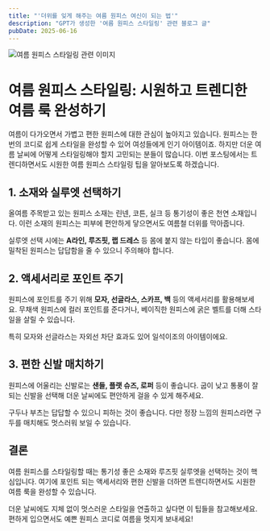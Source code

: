 ```yaml
---
title: "'더위를 잊게 해주는 여름 원피스 여신이 되는 법'"
description: "GPT가 생성한 '여름 원피스 스타일링' 관련 블로그 글"
pubDate: 2025-06-16
---
```

![여름 원피스 스타일링 관련 이미지](https://source.unsplash.com/featured/?%EC%97%AC%EB%A6%84%20%EC%9B%90%ED%94%BC%EC%8A%A4%20%EC%8A%A4%ED%83%80%EC%9D%BC%EB%A7%81)

# 여름 원피스 스타일링: 시원하고 트렌디한 여름 룩 완성하기

여름이 다가오면서 가볍고 편한 원피스에 대한 관심이 높아지고 있습니다. 원피스는 한 번의 코디로 쉽게 스타일을 완성할 수 있어 여성들에게 인기 아이템이죠. 하지만 더운 여름 날씨에 어떻게 스타일링해야 할지 고민되는 분들이 많습니다. 이번 포스팅에서는 트렌디하면서도 시원한 여름 원피스 스타일링 팁을 알아보도록 하겠습니다.

## 1. 소재와 실루엣 선택하기

올여름 주목받고 있는 원피스 소재는 린넨, 코튼, 실크 등 통기성이 좋은 천연 소재입니다. 이런 소재의 원피스는 피부에 편안하게 닿으면서도 여름철 더위를 막아줍니다. 

실루엣 선택 시에는 **A라인, 루즈핏, 랩 드레스** 등 몸에 붙지 않는 타입이 좋습니다. 몸에 밀착된 원피스는 답답함을 줄 수 있으니 주의해야 합니다.

## 2. 액세서리로 포인트 주기

원피스에 포인트를 주기 위해 **모자, 선글라스, 스카프, 백** 등의 액세서리를 활용해보세요. 무채색 원피스에 컬러 포인트를 준다거나, 베이직한 원피스에 굵은 벨트를 더해 스타일을 살릴 수 있습니다.

특히 모자와 선글라스는 자외선 차단 효과도 있어 일석이조의 아이템이에요.

## 3. 편한 신발 매치하기

원피스에 어울리는 신발로는 **샌들, 플랫 슈즈, 로퍼** 등이 좋습니다. 굽이 낮고 통풍이 잘되는 신발을 선택해 더운 날씨에도 편안하게 걸을 수 있게 해주세요.

구두나 부츠는 답답할 수 있으니 피하는 것이 좋습니다. 다만 정장 느낌의 원피스라면 구두를 매치해도 멋스러워 보일 수 있습니다.

## 결론

여름 원피스를 스타일링할 때는 통기성 좋은 소재와 루즈핏 실루엣을 선택하는 것이 핵심입니다. 여기에 포인트 되는 액세서리와 편한 신발을 더하면 트렌디하면서도 시원한 여름 룩을 완성할 수 있습니다.

더운 날씨에도 지체 없이 멋스러운 스타일을 연출하고 싶다면 이 팁들을 참고해보세요. 편하게 입으면서도 예쁜 원피스 코디로 여름을 멋지게 보내세요!